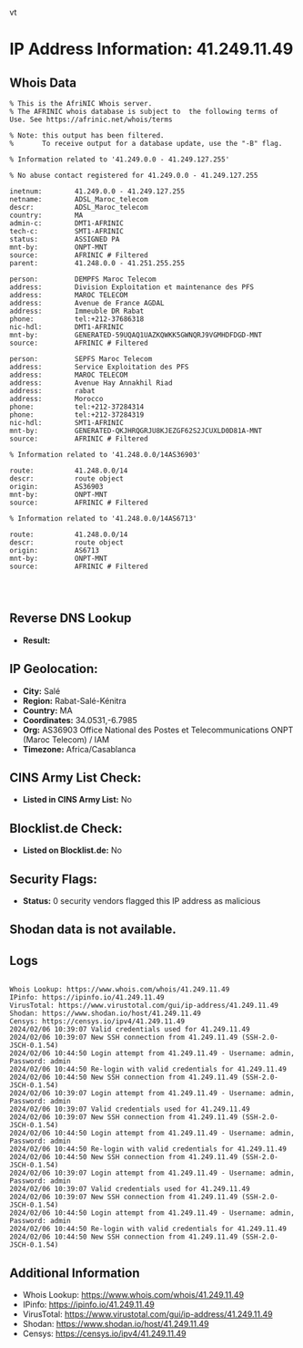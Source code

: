 vt
# IP Address Information: 41.249.11.49

## Whois Data
```
% This is the AfriNIC Whois server.
% The AFRINIC whois database is subject to  the following terms of Use. See https://afrinic.net/whois/terms

% Note: this output has been filtered.
%       To receive output for a database update, use the "-B" flag.

% Information related to '41.249.0.0 - 41.249.127.255'

% No abuse contact registered for 41.249.0.0 - 41.249.127.255

inetnum:        41.249.0.0 - 41.249.127.255
netname:        ADSL_Maroc_telecom
descr:          ADSL_Maroc_telecom
country:        MA
admin-c:        DMT1-AFRINIC
tech-c:         SMT1-AFRINIC
status:         ASSIGNED PA
mnt-by:         ONPT-MNT
source:         AFRINIC # Filtered
parent:         41.248.0.0 - 41.251.255.255

person:         DEMPFS Maroc Telecom
address:        Division Exploitation et maintenance des PFS
address:        MAROC TELECOM
address:        Avenue de France AGDAL
address:        Immeuble DR Rabat
phone:          tel:+212-37686318
nic-hdl:        DMT1-AFRINIC
mnt-by:         GENERATED-59UQAQ1UAZKQWKK5GWNQRJ9VGMHDFDGD-MNT
source:         AFRINIC # Filtered

person:         SEPFS Maroc Telecom
address:        Service Exploitation des PFS
address:        MAROC TELECOM
address:        Avenue Hay Annakhil Riad
address:        rabat
address:        Morocco
phone:          tel:+212-37284314
phone:          tel:+212-37284319
nic-hdl:        SMT1-AFRINIC
mnt-by:         GENERATED-QKJHRQGRJU8KJEZGF62S2JCUXLD0D81A-MNT
source:         AFRINIC # Filtered

% Information related to '41.248.0.0/14AS36903'

route:          41.248.0.0/14
descr:          route object
origin:         AS36903
mnt-by:         ONPT-MNT
source:         AFRINIC # Filtered

% Information related to '41.248.0.0/14AS6713'

route:          41.248.0.0/14
descr:          route object
origin:         AS6713
mnt-by:         ONPT-MNT
source:         AFRINIC # Filtered




```
## Reverse DNS Lookup
- **Result:** 

## IP Geolocation:
- **City:** Salé
- **Region:** Rabat-Salé-Kénitra
- **Country:** MA
- **Coordinates:** 34.0531,-6.7985
- **Org:** AS36903 Office National des Postes et Telecommunications ONPT (Maroc Telecom) / IAM
- **Timezone:** Africa/Casablanca

## CINS Army List Check:
- **Listed in CINS Army List:** 
No

## Blocklist.de Check:
- **Listed on Blocklist.de:** 
No

## Security Flags:
- **Status:** 0 security vendors flagged this IP address as malicious

## Shodan data is not available.

## Logs
```

Whois Lookup: https://www.whois.com/whois/41.249.11.49
IPinfo: https://ipinfo.io/41.249.11.49
VirusTotal: https://www.virustotal.com/gui/ip-address/41.249.11.49
Shodan: https://www.shodan.io/host/41.249.11.49
Censys: https://censys.io/ipv4/41.249.11.49
2024/02/06 10:39:07 Valid credentials used for 41.249.11.49
2024/02/06 10:39:07 New SSH connection from 41.249.11.49 (SSH-2.0-JSCH-0.1.54)
2024/02/06 10:44:50 Login attempt from 41.249.11.49 - Username: admin, Password: admin
2024/02/06 10:44:50 Re-login with valid credentials for 41.249.11.49
2024/02/06 10:44:50 New SSH connection from 41.249.11.49 (SSH-2.0-JSCH-0.1.54)
2024/02/06 10:39:07 Login attempt from 41.249.11.49 - Username: admin, Password: admin
2024/02/06 10:39:07 Valid credentials used for 41.249.11.49
2024/02/06 10:39:07 New SSH connection from 41.249.11.49 (SSH-2.0-JSCH-0.1.54)
2024/02/06 10:44:50 Login attempt from 41.249.11.49 - Username: admin, Password: admin
2024/02/06 10:44:50 Re-login with valid credentials for 41.249.11.49
2024/02/06 10:44:50 New SSH connection from 41.249.11.49 (SSH-2.0-JSCH-0.1.54)
2024/02/06 10:39:07 Login attempt from 41.249.11.49 - Username: admin, Password: admin
2024/02/06 10:39:07 Valid credentials used for 41.249.11.49
2024/02/06 10:39:07 New SSH connection from 41.249.11.49 (SSH-2.0-JSCH-0.1.54)
2024/02/06 10:44:50 Login attempt from 41.249.11.49 - Username: admin, Password: admin
2024/02/06 10:44:50 Re-login with valid credentials for 41.249.11.49
2024/02/06 10:44:50 New SSH connection from 41.249.11.49 (SSH-2.0-JSCH-0.1.54)

```
## Additional Information
- Whois Lookup: https://www.whois.com/whois/41.249.11.49
- IPinfo: https://ipinfo.io/41.249.11.49
- VirusTotal: https://www.virustotal.com/gui/ip-address/41.249.11.49
- Shodan: https://www.shodan.io/host/41.249.11.49
- Censys: https://censys.io/ipv4/41.249.11.49

